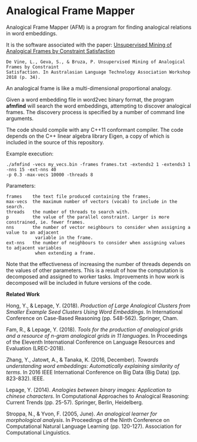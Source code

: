 # Analogical Frame Mapper

Analogical Frame Mapper (AFM) is a program for finding analogical relations in word embeddings. 

It is the software associated with the paper: [Unsupervised Mining of Analogical Frames by Constraint Satisfaction](http://alta2018.alta.asn.au/alta2018-draft-proceedings.pdf#page=44)

	De Vine, L., Geva, S., & Bruza, P. Unsupervised Mining of Analogical Frames by Constraint 
	Satisfaction. In Australasian Language Technology Association Workshop 2018 (p. 34).

An analogical frame is like a multi-dimensional proportional analogy.

Given a word embedding file in word2vec binary format, the program **afmfind** will search the word embeddings, attempting to discover analogical frames. The discovery process is specified by a number of command line arguments.

The code should compile with any C++11 conformant compiler. The code depends on the C++ linear algebra library Eigen, a copy of which is included in the source of this repository.

Example execution:

	./afmfind -vecs my_vecs.bin -frames frames.txt -extends2 1 -extends3 1 -nns 15 -ext-nns 40
	-p 0.3 -max-vecs 10000 -threads 8
	
Parameters:

	frames    the text file produced containing the frames.
	max-vecs  the maximum number of vectors (vocab) to include in the search.
	threads   the number of threads to search with.
	p         the value of the parallel constraint. Larger is more constrained, ie. fewer frames.
	nns       the number of vector neighbours to consider when assigning a value to an adjacent
               variable in the frame.
	ext-nns   the number of neighbours to consider when assigning values to adjacent variables
               when extending a frame.
        
        
Note that the effectiveness of increasing the number of threads depends on the values of other parameters. This is a result of how the computation is decomposed and assigned to worker tasks. Improvements in how work is decomposed will be included in future versions of the code.

**Related Work**

Hong, Y., & Lepage, Y. (2018). _Production of Large Analogical Clusters from Smaller Example Seed Clusters Using Word Embeddings_. In International Conference on Case-Based Reasoning (pp. 548-562). Springer, Cham.

Fam, R., & Lepage, Y. (2018). _Tools for the production of analogical grids and a resource of n-gram analogical grids in 11 languages_. In Proceedings of the Eleventh International Conference on Language Resources and Evaluation (LREC-2018).

Zhang, Y., Jatowt, A., & Tanaka, K. (2016, December). _Towards understanding word embeddings: Automatically explaining similarity of terms_. In 2016 IEEE International Conference on Big Data (Big Data) (pp. 823-832). IEEE.

Lepage, Y. (2014). _Analogies between binary images: Application to chinese characters_. In Computational Approaches to Analogical Reasoning: Current Trends (pp. 25-57). Springer, Berlin, Heidelberg.

Stroppa, N., & Yvon, F. (2005, June). _An analogical learner for morphological analysis_. In Proceedings of the Ninth Conference on Computational Natural Language Learning (pp. 120-127). Association for Computational Linguistics.
